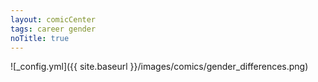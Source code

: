 ```yaml
---
layout: comicCenter
tags: career gender
noTitle: true
---
```


![_config.yml]({{ site.baseurl }}/images/comics/gender_differences.png)
